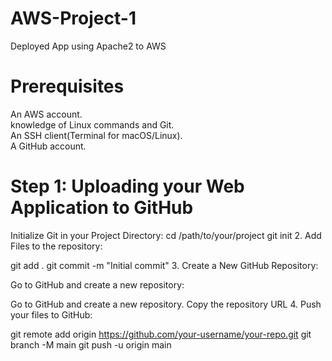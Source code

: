 # AWS-Project-1
Deployed App using Apache2 to AWS
# Prerequisites
An AWS account.  
knowledge of Linux commands and Git.  
An SSH client(Terminal for macOS/Linux).  
A GitHub account. 

# Step 1: Uploading your Web Application to GitHub
Initialize Git in your Project Directory:
cd /path/to/your/project
git init
2. Add Files to the repository:

git add .
git commit -m "Initial commit"
3. Create a New GitHub Repository:

Go to GitHub and create a new repository:

Go to GitHub and create a new repository.
Copy the repository URL
4. Push your files to GitHub:

git remote add origin https://github.com/your-username/your-repo.git
git branch -M main
git push -u origin main
